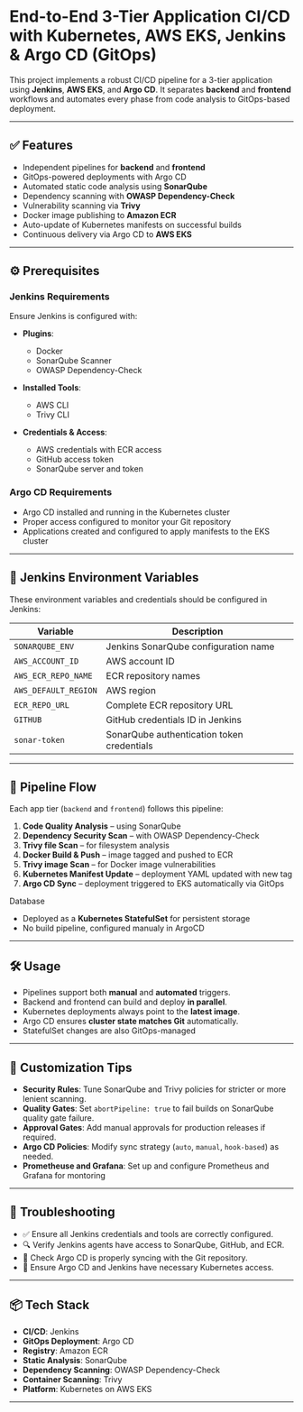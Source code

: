 #  End-to-End 3-Tier Application CI/CD with Kubernetes, AWS EKS, Jenkins & Argo CD (GitOps)

This project implements a robust CI/CD pipeline for a 3-tier application using **Jenkins**, **AWS EKS**, and **Argo CD**. It separates **backend** and **frontend** workflows and automates every phase from code analysis to GitOps-based deployment.

---

## ✅ Features

- Independent pipelines for **backend** and **frontend**
- GitOps-powered deployments with Argo CD
- Automated static code analysis using **SonarQube**
- Dependency scanning with **OWASP Dependency-Check**
- Vulnerability scanning via **Trivy**
- Docker image publishing to **Amazon ECR**
- Auto-update of Kubernetes manifests on successful builds
- Continuous delivery via Argo CD to **AWS EKS**

---

## ⚙️ Prerequisites

### Jenkins Requirements

Ensure Jenkins is configured with:

- **Plugins**:
  - Docker
  - SonarQube Scanner
  - OWASP Dependency-Check

- **Installed Tools**:
  - AWS CLI
  - Trivy CLI

- **Credentials & Access**:
  - AWS credentials with ECR access
  - GitHub access token
  - SonarQube server and token

### Argo CD Requirements

- Argo CD installed and running in the Kubernetes cluster
- Proper access configured to monitor your Git repository
- Applications created and configured to apply manifests to the EKS cluster

---

## 🔐 Jenkins Environment Variables

These environment variables and credentials should be configured in Jenkins:

| Variable             | Description                                |
|----------------------|--------------------------------------------|
| `SONARQUBE_ENV`      | Jenkins SonarQube configuration name       |
| `AWS_ACCOUNT_ID`     | AWS account ID                             |
| `AWS_ECR_REPO_NAME`  | ECR repository names                       |
| `AWS_DEFAULT_REGION` | AWS region                                 |
| `ECR_REPO_URL`       | Complete ECR repository URL                |
| `GITHUB`             | GitHub credentials ID in Jenkins           |
| `sonar-token`        | SonarQube authentication token credentials |

---

## 🧪 Pipeline Flow

Each app tier (`backend` and `frontend`) follows this pipeline:

1. **Code Quality Analysis** – using SonarQube
2. **Dependency Security Scan** – with OWASP Dependency-Check
3. **Trivy file Scan** – for filesystem analysis 
4. **Docker Build & Push** – image tagged and pushed to ECR
5. **Trivy image Scan** – for Docker image vulnerabilities
5. **Kubernetes Manifest Update** – deployment YAML updated with new tag
6. **Argo CD Sync** – deployment triggered to EKS automatically via GitOps


Database

- Deployed as a **Kubernetes StatefulSet** for persistent storage
- No build pipeline, configured manualy in ArgoCD
---

## 🛠️ Usage

- Pipelines support both **manual** and **automated** triggers.
- Backend and frontend can build and deploy **in parallel**.
- Kubernetes deployments always point to the **latest image**.
- Argo CD ensures **cluster state matches Git** automatically.
- StatefulSet changes are also GitOps-managed

---

## 🎯 Customization Tips

- **Security Rules**: Tune SonarQube and Trivy policies for stricter or more lenient scanning.
- **Quality Gates**: Set `abortPipeline: true` to fail builds on SonarQube quality gate failure.
- **Approval Gates**: Add manual approvals for production releases if required.
- **Argo CD Policies**: Modify sync strategy (`auto`, `manual`, `hook-based`) as needed.
- **Prometheuse and Grafana**: Set up and configure Prometheus and Grafana for montoring

---

## 🧩 Troubleshooting

- ✅ Ensure all Jenkins credentials and tools are correctly configured.
- 🔍 Verify Jenkins agents have access to SonarQube, GitHub, and ECR.
- 🔁 Check Argo CD is properly syncing with the Git repository.
- 🔐 Ensure Argo CD and Jenkins have necessary Kubernetes access.

---

## 📦 Tech Stack

- **CI/CD**: Jenkins
- **GitOps Deployment**: Argo CD
- **Registry**: Amazon ECR
- **Static Analysis**: SonarQube
- **Dependency Scanning**: OWASP Dependency-Check
- **Container Scanning**: Trivy
- **Platform**: Kubernetes on AWS EKS

---





